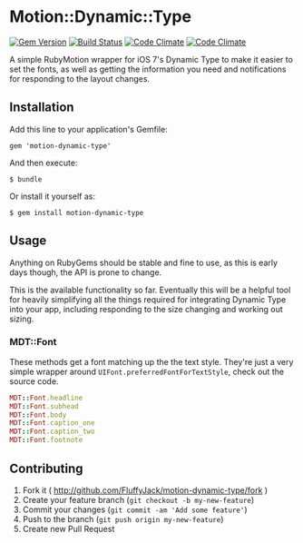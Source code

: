 # Motion::Dynamic::Type

[![Gem Version](https://badge.fury.io/rb/motion-dynamic-type.png)](http://badge.fury.io/rb/motion-dynamic-type) [![Build Status](https://travis-ci.org/FluffyJack/motion-dynamic-type.png)](https://travis-ci.org/FluffyJack/motion-dynamic-type) [![Code Climate](https://codeclimate.com/github/FluffyJack/motion-dynamic-type.png)](https://codeclimate.com/github/FluffyJack/motion-dynamic-type) [![Code Climate](https://codeclimate.com/github/FluffyJack/motion-dynamic-type.png)](https://codeclimate.com/github/FluffyJack/motion-dynamic-type)

A simple RubyMotion wrapper for iOS 7's Dynamic Type to make it easier to set the fonts, as well as getting the information you need and notifications for responding to the layout changes.

## Installation

Add this line to your application's Gemfile:

    gem 'motion-dynamic-type'

And then execute:

    $ bundle

Or install it yourself as:

    $ gem install motion-dynamic-type

## Usage

Anything on RubyGems should be stable and fine to use, as this is early days though, the API is prone to change.

This is the available functionality so far. Eventually this will be a helpful tool for heavily simplifying all the things required for integrating Dynamic Type into your app, including responding to the size changing and working out sizing.

### MDT::Font

These methods get a font matching up the the text style. They're just a very simple wrapper around `UIFont.preferredFontForTextStyle`, check out the source code.

```ruby
MDT::Font.headline
MDT::Font.subhead
MDT::Font.body
MDT::Font.caption_one
MDT::Font.caption_two
MDT::Font.footnote
```

## Contributing

1. Fork it ( http://github.com/FluffyJack/motion-dynamic-type/fork )
2. Create your feature branch (`git checkout -b my-new-feature`)
3. Commit your changes (`git commit -am 'Add some feature'`)
4. Push to the branch (`git push origin my-new-feature`)
5. Create new Pull Request
